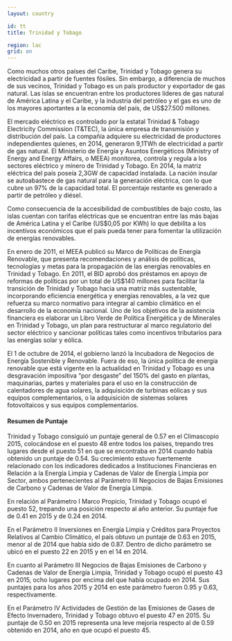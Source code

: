 ```yaml
---
layout: country

id: tt
title: Trinidad y Tobago

region: lac
grid: on
---
```

Como muchos otros países del Caribe, Trinidad y Tobago genera su electricidad a partir de fuentes fósiles. Sin embargo, a diferencia de muchos de sus vecinos, Trinidad y Tobago es un país productor y exportador de  gas natural. Las islas se encuentran entre los productores líderes de gas natural de América Latina y el Caribe, y la industria del petróleo y el gas es uno de los mayores aportantes a la economía del país, de US$27.500 millones.

El mercado eléctrico es controlado por la estatal Trinidad & Tobago Electricity Commission (T&TEC), la única empresa de transmisión y distribución del país. La compañía adquiere su electricidad de productores independientes quienes, en 2014, generaron 9,1TWh de electricidad a partir de gas natural. El Ministerio de Energía y Asuntos Energéticos (Ministry of Energy and Energy Affairs, o MEEA) monitorea, controla y regula a los sectores eléctrico y minero de Trinidad y Tobago.
En 2014, la matriz eléctrica del país poseía 2,3GW de capacidad instalada. La nación insular se autoabastece de gas natural para la generación eléctrica, con lo que cubre un 97% de la capacidad total. El porcentaje restante es generado a partir de petróleo y diésel.  

Como consecuencia de la accesibilidad de combustibles de bajo costo, las islas cuentan con tarifas eléctricas que se encuentran entre las más bajas de América Latina y el Caribe (US$0,05 por KWh) lo que debilita a los incentivos económicos que el país pueda tener para fomentar la utilización de energías renovables.

En enero de 2011, el MEEA publicó su Marco de Políticas de Energía Renovable, que presenta recomendaciones y análisis de políticas, tecnologías y metas para la propagación de las energías renovables en Trinidad y Tobago. En 2011, el BID aprobó dos préstamos en apoyo de reformas de políticas por un total de US$140 millones para facilitar la transición de Trinidad y Tobago hacia una matriz más sustentable, incorporando eficiencia energética y energías renovables, a la vez que refuerza su marco normativo para integrar al cambio climático en el desarrollo de la economía nacional. Uno de los objetivos de la asistencia financiera es elaborar un Libro Verde de Política Energética y de Minerales en Trinidad y Tobago, un plan para restructurar al marco regulatorio del sector eléctrico y sancionar políticas tales como incentivos tributarios para las energías solar y eólica.

El 1 de octubre de 2014, el gobierno lanzó la Incubadora de Negocios de Energía Sostenible y Renovable. Fuera de eso, la única política de energía renovable que está vigente en la actualidad en Trinidad y Tobago es una desgravación impositiva “por desgaste” del 150% del gasto en plantas, maquinarias, partes y materiales para el uso en la construcción de calentadores de agua solares, la adquisición de turbinas eólicas y sus equipos complementarios, o la adquisición de sistemas solares fotovoltaicos y sus equipos complementarios.

#### Resumen de Puntaje

Trinidad y Tobago consiguió un puntaje general de 0.57 en el Climascopio 2015, colocándose en el puesto 48 entre todos los países, trepando tres lugares desde el puesto 51 en que se encontraba en 2014 cuando había obtenido un puntaje de 0.54.
Su crecimiento estuvo fuertemente relacionado con los indicadores dedicados a Instituciones Financieras en Relación a la Energía Limpia y Cadenas de Valor de Energía Limpia por Sector, ambos pertenecientes al Parámetro III Negocios de Bajas Emisiones de Carbono y Cadenas de Valor de Energía Limpia.

En relación al Parámetro I Marco Propicio, Trinidad y Tobago ocupó el puesto 52, trepando una posición respecto al año anterior. Su puntaje fue de 0.41 en 2015 y de 0.24 en 2014.

En el Parámetro II Inversiones en Energía Limpia y Créditos para Proyectos Relativos al Cambio Climático, el país obtuvo un puntaje de 0.63 en 2015, menor al de 2014 que había sido de 0.87. Dentro de dicho parámetro se ubicó en el puesto 22 en 2015 y en el 14 en 2014.

En cuanto al Parámetro III Negocios de Bajas Emisiones de Carbono y Cadenas de Valor de Energía Limpia, Trinidad y Tobago ocupó el puesto 43 en 2015, ocho lugares por encima del que había ocupado en 2014. Sus puntajes para los años 2015 y 2014 en este parámetro fueron 0.95 y 0.63, respectivamente.

En el Parámetro IV Actividades de Gestión de las Emisiones de Gases de Efecto Invernadero, Trinidad y Tobago obtuvo el puesto 47 en 2015. Su puntaje de 0.50 en 2015 representa una leve mejoría  respecto al de 0.59 obtenido en 2014, año en que ocupó el puesto 45.
